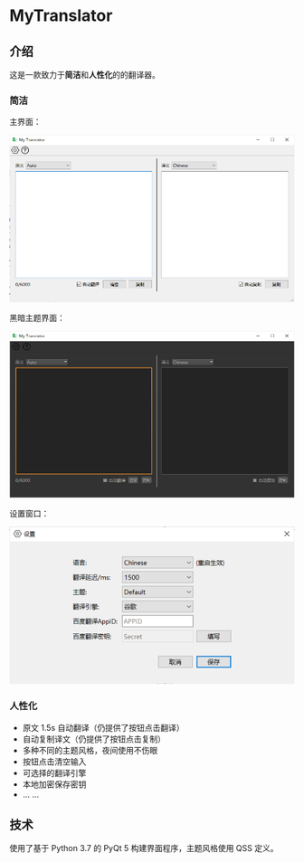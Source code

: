 # MyTranslator

## 介绍

这是一款致力于**简洁**和**人性化**的的翻译器。

### 简洁

主界面：

![主界面](https://github.com/blueice-thu/MyTranslator/blob/master/preview/preview-main.png)

黑暗主题界面：

![主界面-黑暗](https://github.com/blueice-thu/MyTranslator/blob/master/preview/preview-main-dark.png)

设置窗口：

![主界面](https://github.com/blueice-thu/MyTranslator/blob/master/preview/preview-settings.png)

### 人性化

- 原文 1.5s 自动翻译（仍提供了按钮点击翻译）
- 自动复制译文（仍提供了按钮点击复制）
- 多种不同的主题风格，夜间使用不伤眼
- 按钮点击清空输入
- 可选择的翻译引擎
- 本地加密保存密钥
- ... ...

## 技术

使用了基于 Python 3.7 的 PyQt 5 构建界面程序，主题风格使用 QSS 定义。
